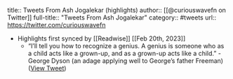 title:: Tweets From Ash Jogalekar (highlights)
author:: [[@curiouswavefn on Twitter]]
full-title:: "Tweets From Ash Jogalekar"
category:: #tweets
url:: https://twitter.com/curiouswavefn

- Highlights first synced by [[Readwise]] [[Feb 20th, 2023]]
	- “I’ll tell you how to recognize a genius. A genius is someone who as a child acts like a grown-up, and as a grown-up acts like a child.” - George Dyson (an adage applying well to George’s father Freeman) ([View Tweet](https://twitter.com/curiouswavefn/status/1509216660867100677))